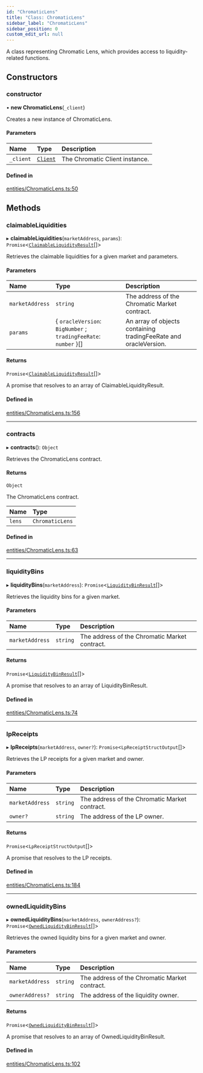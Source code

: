 ```yaml
---
id: "ChromaticLens"
title: "Class: ChromaticLens"
sidebar_label: "ChromaticLens"
sidebar_position: 0
custom_edit_url: null
---
```


A class representing Chromatic Lens, which provides access to liquidity-related functions.

## Constructors

### constructor

• **new ChromaticLens**(`_client`)

Creates a new instance of ChromaticLens.

#### Parameters

| Name | Type | Description |
| :------ | :------ | :------ |
| `_client` | [`Client`](Client.md) | The Chromatic Client instance. |

#### Defined in

[entities/ChromaticLens.ts:50](https://github.com/chromatic-protocol/sdk/blob/1a5f77e/packages/sdk-ethers-v5/src/entities/ChromaticLens.ts#L50)

## Methods

### claimableLiquidities

▸ **claimableLiquidities**(`marketAddress`, `params`): `Promise`<[`ClaimableLiquidityResult`](../interfaces/ClaimableLiquidityResult.md)[]\>

Retrieves the claimable liquidities for a given market and parameters.

#### Parameters

| Name | Type | Description |
| :------ | :------ | :------ |
| `marketAddress` | `string` | The address of the Chromatic Market contract. |
| `params` | { `oracleVersion`: `BigNumber` ; `tradingFeeRate`: `number`  }[] | An array of objects containing tradingFeeRate and oracleVersion. |

#### Returns

`Promise`<[`ClaimableLiquidityResult`](../interfaces/ClaimableLiquidityResult.md)[]\>

A promise that resolves to an array of ClaimableLiquidityResult.

#### Defined in

[entities/ChromaticLens.ts:156](https://github.com/chromatic-protocol/sdk/blob/1a5f77e/packages/sdk-ethers-v5/src/entities/ChromaticLens.ts#L156)

___

### contracts

▸ **contracts**(): `Object`

Retrieves the ChromaticLens contract.

#### Returns

`Object`

The ChromaticLens contract.

| Name | Type |
| :------ | :------ |
| `lens` | `ChromaticLens` |

#### Defined in

[entities/ChromaticLens.ts:63](https://github.com/chromatic-protocol/sdk/blob/1a5f77e/packages/sdk-ethers-v5/src/entities/ChromaticLens.ts#L63)

___

### liquidityBins

▸ **liquidityBins**(`marketAddress`): `Promise`<[`LiquidityBinResult`](../interfaces/LiquidityBinResult.md)[]\>

Retrieves the liquidity bins for a given market.

#### Parameters

| Name | Type | Description |
| :------ | :------ | :------ |
| `marketAddress` | `string` | The address of the Chromatic Market contract. |

#### Returns

`Promise`<[`LiquidityBinResult`](../interfaces/LiquidityBinResult.md)[]\>

A promise that resolves to an array of LiquidityBinResult.

#### Defined in

[entities/ChromaticLens.ts:74](https://github.com/chromatic-protocol/sdk/blob/1a5f77e/packages/sdk-ethers-v5/src/entities/ChromaticLens.ts#L74)

___

### lpReceipts

▸ **lpReceipts**(`marketAddress`, `owner?`): `Promise`<`LpReceiptStructOutput`[]\>

Retrieves the LP receipts for a given market and owner.

#### Parameters

| Name | Type | Description |
| :------ | :------ | :------ |
| `marketAddress` | `string` | The address of the Chromatic Market contract. |
| `owner?` | `string` | The address of the LP owner. |

#### Returns

`Promise`<`LpReceiptStructOutput`[]\>

A promise that resolves to the LP receipts.

#### Defined in

[entities/ChromaticLens.ts:184](https://github.com/chromatic-protocol/sdk/blob/1a5f77e/packages/sdk-ethers-v5/src/entities/ChromaticLens.ts#L184)

___

### ownedLiquidityBins

▸ **ownedLiquidityBins**(`marketAddress`, `ownerAddress?`): `Promise`<[`OwnedLiquidityBinResult`](../interfaces/OwnedLiquidityBinResult.md)[]\>

Retrieves the owned liquidity bins for a given market and owner.

#### Parameters

| Name | Type | Description |
| :------ | :------ | :------ |
| `marketAddress` | `string` | The address of the Chromatic Market contract. |
| `ownerAddress?` | `string` | The address of the liquidity owner. |

#### Returns

`Promise`<[`OwnedLiquidityBinResult`](../interfaces/OwnedLiquidityBinResult.md)[]\>

A promise that resolves to an array of OwnedLiquidityBinResult.

#### Defined in

[entities/ChromaticLens.ts:102](https://github.com/chromatic-protocol/sdk/blob/1a5f77e/packages/sdk-ethers-v5/src/entities/ChromaticLens.ts#L102)
